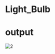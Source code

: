 # Light_Bulb

# output

![2](https://github.com/VarshaSharmadomo/Light_Bulb/assets/120397495/db6e8d08-6c88-4f2a-b286-13e5c992a782)
